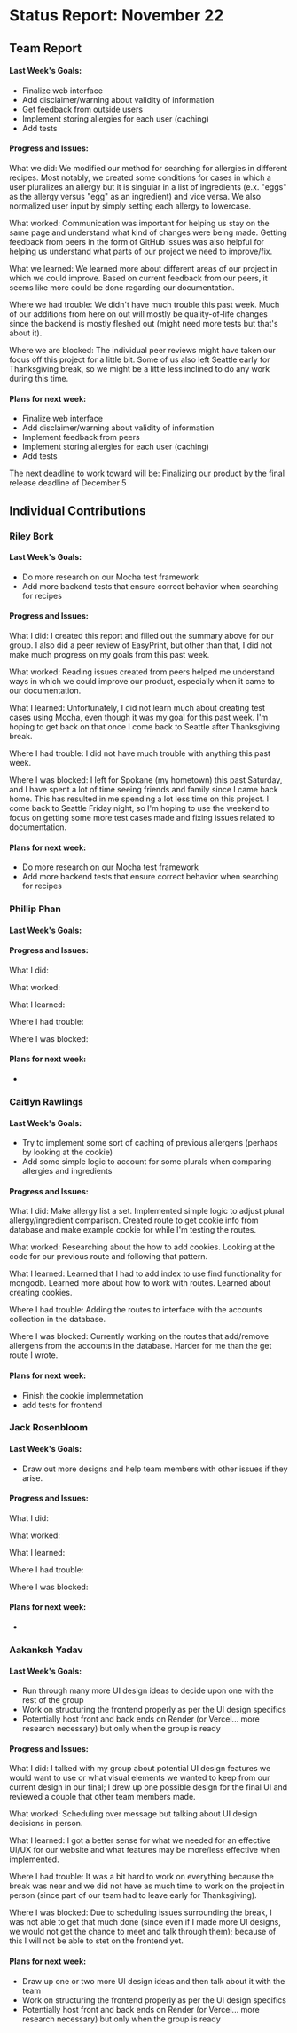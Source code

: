 # Status Report: November 22
## Team Report
#### Last Week's Goals:
- Finalize web interface
- Add disclaimer/warning about validity of information
- Get feedback from outside users
- Implement storing allergies for each user (caching)
- Add tests

#### Progress and Issues:
What we did: We modified our method for searching for allergies in different 
recipes. Most notably, we created some conditions for cases in which a user 
pluralizes an allergy but it is singular in a list of ingredients (e.x. "eggs" 
as the allergy versus "egg" as an ingredient) and vice versa. We also 
normalized user input by simply setting each allergy to lowercase. 

What worked: Communication was important for helping us stay on the same page 
and understand what kind of changes were being made. Getting feedback from 
peers in the form of GitHub issues was also helpful for helping us understand 
what parts of our project we need to improve/fix.

What we learned: We learned more about different areas of our project in 
which we could improve. Based on current feedback from our peers, it seems 
like more could be done regarding our documentation.

Where we had trouble: We didn't have much trouble this past week. Much of our 
additions from here on out will mostly be quality-of-life changes since the 
backend is mostly fleshed out (might need more tests but that's about it).

Where we are blocked: The individual peer reviews might have taken our focus 
off this project for a little bit. Some of us also left Seattle early for 
Thanksgiving break, so we might be a little less inclined to do any work during
this time.

#### Plans for next week:
- Finalize web interface
- Add disclaimer/warning about validity of information
- Implement feedback from peers
- Implement storing allergies for each user (caching)
- Add tests


The next deadline to work toward will be: Finalizing our product by the final 
release deadline of December 5

## Individual Contributions
### Riley Bork
#### Last Week's Goals:
- Do more research on our Mocha test framework
- Add more backend tests that ensure correct behavior when searching for 
recipes

#### Progress and Issues:
What I did: I created this report and filled out the summary above for our 
group. I also did a peer review of EasyPrint, but other than that, I did not 
make much progress on my goals from this past week.

What worked: Reading issues created from peers helped me understand ways in 
which we could improve our product, especially when it came to our documentation.

What I learned: Unfortunately, I did not learn much about creating test cases 
using Mocha, even though it was my goal for this past week. I'm hoping to get 
back on that once I come back to Seattle after Thanksgiving break.

Where I had trouble: I did not have much trouble with anything this past week.

Where I was blocked: I left for Spokane (my hometown) this past Saturday, and 
I have spent a lot of time seeing friends and family since I came back home. 
This has resulted in me spending a lot less time on this project. I come back 
to Seattle Friday night, so I'm hoping to use the weekend to focus on getting 
some more test cases made and fixing issues related to documentation. 

#### Plans for next week: 
- Do more research on our Mocha test framework
- Add more backend tests that ensure correct behavior when searching for 
recipes

### Phillip Phan
#### Last Week's Goals:

#### Progress and Issues:
What I did:

What worked:

What I learned:

Where I had trouble:

Where I was blocked:

#### Plans for next week: 
- 

### Caitlyn Rawlings
#### Last Week's Goals:
- Try to implement some sort of caching of previous allergens (perhaps by looking at the cookie)
- Add some simple logic to account for some plurals when comparing allergies and ingredients

#### Progress and Issues:
What I did: Make allergy list a set. Implemented simple logic to adjust plural allergy/ingredient 
            comparison. Created route to get cookie info from database and make example cookie for 
            while I'm testing the routes.

What worked: Researching about the how to add cookies. Looking at the code for our previous route
             and following that pattern.

What I learned: Learned that I had to add index to use find functionality for mongodb. Learned 
                more about how to work with routes. Learned about creating cookies.

Where I had trouble: Adding the routes to interface with the accounts collection in the database.

Where I was blocked: Currently working on the routes that add/remove allergens from the accounts in the 
                     database. Harder for me than the get route I wrote.

#### Plans for next week: 
- Finish the cookie implemnetation
- add tests for frontend


### Jack Rosenbloom
#### Last Week's Goals:
- Draw out more designs and help team members with other issues if they arise.

#### Progress and Issues:
What I did: 

What worked: 

What I learned: 

Where I had trouble: 

Where I was blocked: 

#### Plans for next week: 
- 

### Aakanksh Yadav
#### Last Week's Goals:
- Run through many more UI design ideas to decide upon one with the rest of the group
- Work on structuring the frontend properly as per the UI design specifics
- Potentially host front and back ends on Render (or Vercel... more research necessary) but only when the group is ready

#### Progress and Issues:
What I did: I talked with my group about potential UI design features we would want to use or what visual elements we wanted to keep from our current design in our final; I drew up one possible design for the final UI and reviewed a couple that other team members made.

What worked: Scheduling over message but talking about UI design decisions in person.

What I learned: I got a better sense for what we needed for an effective UI/UX for our website and what features may be more/less effective when implemented.

Where I had trouble: It was a bit hard to work on everything because the break was near and we did not have as much time to work on the project in person (since part of our team had to leave early for Thanksgiving).

Where I was blocked: Due to scheduling issues surrounding the break, I was not able to get that much done (since even if I made more UI designs, we would not get the chance to meet and talk through them); because of this I will not be able to stet on the frontend yet.

#### Plans for next week: 
- Draw up one or two more UI design ideas and then talk about it with the team
- Work on structuring the frontend properly as per the UI design specifics
- Potentially host front and back ends on Render (or Vercel... more research necessary) but only when the group is ready